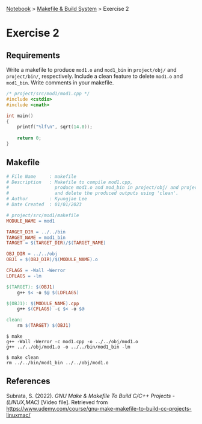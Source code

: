 <a href="../">Notebook</a> > <a href="./">Makefile & Build System</a> > Exercise 2

# Exercise 2



## Requirements

Write a makefile to produce `mod1.o` and `mod1_bin` in `project/obj/` and `project/bin/`, respectively. Include a clean feature to delete `mod1.o` and `mod1_bin`. Write comments in your makefile.

```cpp
/* project/src/mod1/mod1.cpp */
#include <cstdio>
#include <cmath>

int main()
{
    printf("%lf\n", sqrt(14.0));
    
    return 0;
}
```



## Makefile

```makefile
# File Name		: makefile
# Description	: Makefile to compile mod1.cpp, 
#			      produce mod1.o and mod_bin in project/obj/ and project/bin/, repectively,
#				  and delete the produced outputs using 'clean'.
# Author		: Kyungjae Lee
# Date Created	: 01/01/2023

# project/src/mod1/makefile
MODULE_NAME = mod1

TARGET_DIR = ../../bin
TARGET_NAME = mod1_bin
TARGET = $(TARGET_DIR)/$(TARGET_NAME)

OBJ_DIR = ../../obj
OBJ1 = $(OBJ_DIR)/$(MODULE_NAME).o

CFLAGS = -Wall -Werror
LDFLAGS = -lm 

$(TARGET): $(OBJ1)
    g++ $< -o $@ $(LDFLAGS)

$(OBJ1): $(MODULE_NAME).cpp
    g++ $(CFLAGS) -c $< -o $@

clean:
    rm $(TARGET) $(OBJ1)
```

```shell
$ make	
g++ -Wall -Werror -c mod1.cpp -o ../../obj/mod1.o
g++ ../../obj/mod1.o -o ../../bin/mod1_bin -lm

$ make clean
rm ../../bin/mod1_bin ../../obj/mod1.o
```





## References

Subrata, S. (2022). *GNU Make & Makefile To Build C/C++ Projects - (LINUX,MAC)* [Video file]. Retrieved from  https://www.udemy.com/course/gnu-make-makefile-to-build-cc-projects-linuxmac/

